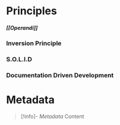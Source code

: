# Principles
##### [[Operandi]]

### Inversion Principle

### S.O.L.I.D

### Documentation Driven Development


# Metadata
> [!info]- *Metadata*
> Content